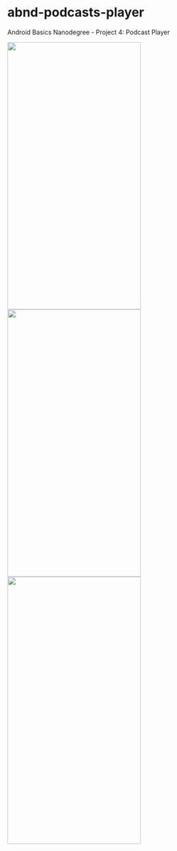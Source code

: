 # abnd-podcasts-player
Android Basics Nanodegree - Project 4: Podcast Player

<img src="https://user-images.githubusercontent.com/33797772/42143501-f480a0b2-7d7a-11e8-8d41-bde73fa7f6ae.png" height="600" width="300">

<img src="https://user-images.githubusercontent.com/33797772/42143517-08125f3a-7d7b-11e8-94dc-fd06ef56caf0.png" height="600" width="300">

<img src="https://user-images.githubusercontent.com/33797772/42143525-13ed6a66-7d7b-11e8-9161-076e863362c5.png" height="600" width="300">
